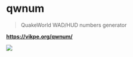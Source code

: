 # qwnum

> QuakeWorld WAD/HUD numbers generator

**https://vikpe.org/qwnum/**

<a href="https://vikpe.org/qwnum/"><img src="https://user-images.githubusercontent.com/1616817/201152104-263db791-db92-4edd-9000-f174ed5da11d.png" /></a>
